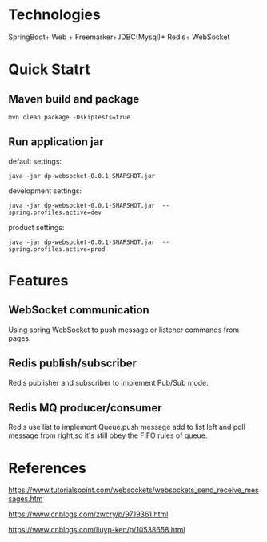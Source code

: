 # Technologies

SpringBoot+ Web + Freemarker+JDBC(Mysql)+ Redis+ WebSocket

# Quick Statrt

## Maven build and package

`mvn clean package -DskipTests=true `

## Run application jar

default settings:

`
java -jar dp-websocket-0.0.1-SNAPSHOT.jar  
`

development settings:


`
java -jar dp-websocket-0.0.1-SNAPSHOT.jar  --spring.profiles.active=dev
`

product settings:

`
java -jar dp-websocket-0.0.1-SNAPSHOT.jar  --spring.profiles.active=prod
`

# Features

## WebSocket communication

Using spring WebSocket to push message or listener commands from pages.

## Redis publish/subscriber

Redis publisher and subscriber to implement Pub/Sub mode.

## Redis MQ producer/consumer

Redis use list to implement Queue.push message add to list left and poll message from right,so it's still obey the FIFO rules of queue.


# References

https://www.tutorialspoint.com/websockets/websockets_send_receive_messages.htm

https://www.cnblogs.com/zwcry/p/9719361.html

https://www.cnblogs.com/liuyp-ken/p/10538658.html


